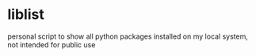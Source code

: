 # liblist
personal script to show all python packages installed on my local system, not intended for public use
